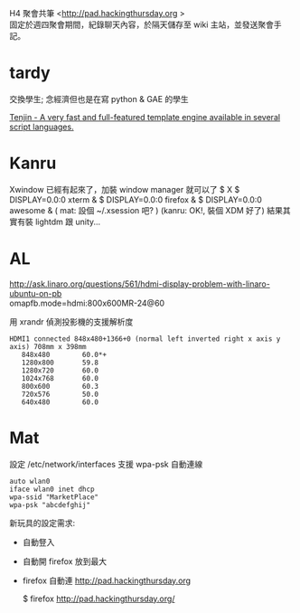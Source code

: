  H4 聚會共筆 <<http://pad.hackingthursday.org>  >  
固定於週四聚會期間，紀錄聊天內容，於隔天儲存至 wiki 主站，並發送聚會手記。

# tardy

交換學生; 念經濟但也是在寫 python & GAE 的學生

[Tenjin - A very fast and full-featured template engine available in several script languages.](http://www.kuwata-lab.com/tenjin/) 

# Kanru 

Xwindow 已經有起來了，加裝 window manager 就可以了
$ X
$ DISPLAY=0.0:0 xterm &
$ DISPLAY=0.0:0 firefox &
$ DISPLAY=0.0:0 awesome &
( mat: 設個 ~/.xsession 吧? ) 
(kanru: OK!, 裝個 XDM 好了)
結果其實有裝 lightdm 跟 unity...


# AL

<http://ask.linaro.org/questions/561/hdmi-display-problem-with-linaro-ubuntu-on-pb>  
omapfb.mode=hdmi:800x600MR-24@60

用 xrandr 偵測投影機的支援解析度


    HDMI1 connected 848x480+1366+0 (normal left inverted right x axis y axis) 708mm x 398mm
       848x480        60.0*+
       1280x800       59.8  
       1280x720       60.0  
       1024x768       60.0  
       800x600        60.3  
       720x576        50.0  
       640x480        60.0


# Mat

設定 /etc/network/interfaces 支援 wpa-psk 自動連線

    auto wlan0
    iface wlan0 inet dhcp
    wpa-ssid "MarketPlace"
    wpa-psk "abcdefghij"


新玩具的設定需求:
* 自動豋入
* 自動開 firefox 放到最大
* firefox 自動連 http://pad.hackingthursday.org

    $ firefox http://pad.hackingthursday.org/
